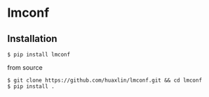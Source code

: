 # lmconf


## Installation

```shell
$ pip install lmconf
```

from source

```shell
$ git clone https://github.com/huaxlin/lmconf.git && cd lmconf
$ pip install .
```
